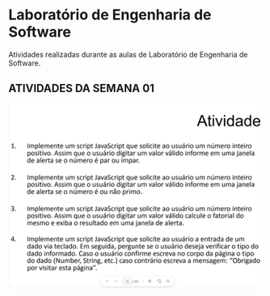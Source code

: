 # Laboratório de Engenharia de Software

Atividades realizadas durante as aulas de Laboratório de Engenharia de Software.

## ATIVIDADES DA SEMANA 01

![Atividade](img/Atividade1.png)


